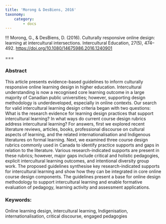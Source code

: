```yaml
---
title: 'Morong & DesBiens, 2016'
taxonomy:
    category:
        - docs
---
```


!!! Morong, G., & DesBiens, D. (2016). Culturally responsive online design: learning at intercultural intersections. Intercultural Education, 27(5), 474–492. https://doi.org/10.1080/14675986.2016.1240901


===
### Abstract

This article presents evidence-based guidelines to inform culturally responsive online learning design in higher education. Intercultural understanding is now a recognised core learning outcome in a large majority of Canadian public universities; however, supporting design methodology is underdeveloped, especially in online contexts. Our search for valid intercultural learning design criteria began with two questions: What is the research evidence for learning design practices that support intercultural learning? In what ways do current course design rubrics address intercultural learning? For answers, first we explored recent literature reviews, articles, books, professional discourse on cultural aspects of learning, and the related internationalisation and Indigenous literatures on formal learning. Next, we examined three course design rubrics commonly used in Canada to identify practice supports and gaps in relation to the literature. Various research-indicated supports are present in these rubrics; however, major gaps include critical and holistic pedagogies, explicit intercultural learning outcomes, and intentional diversity group work. The proposed guidelines synthesise key research-indicated supports for intercultural learning and show how they can be integrated in core online course design components. The guidelines present a base for online design methodology to support intercultural learning and enable formative evaluation of pedagogy, learning activity and assessment applications.

### Keywords:
Online learning design, intercultural learning, Indigenisation, internationalisation, critical discourse, engaged pedagogies
